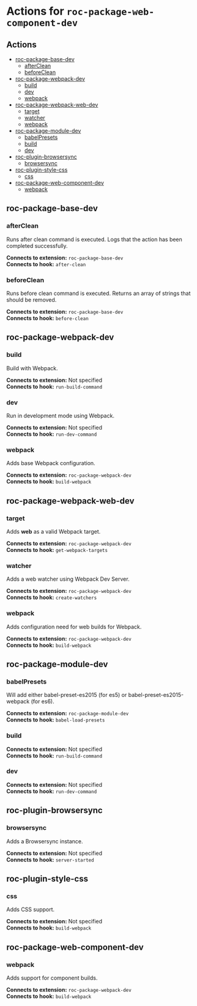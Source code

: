 # Actions for `roc-package-web-component-dev`

## Actions
* [roc-package-base-dev](#roc-package-base-dev)
  * [afterClean](#afterClean)
  * [beforeClean](#beforeClean)
* [roc-package-webpack-dev](#roc-package-webpack-dev)
  * [build](#build)
  * [dev](#dev)
  * [webpack](#webpack)
* [roc-package-webpack-web-dev](#roc-package-webpack-web-dev)
  * [target](#target)
  * [watcher](#watcher)
  * [webpack](#webpack)
* [roc-package-module-dev](#roc-package-module-dev)
  * [babelPresets](#babelPresets)
  * [build](#build)
  * [dev](#dev)
* [roc-plugin-browsersync](#roc-plugin-browsersync)
  * [browsersync](#browsersync)
* [roc-plugin-style-css](#roc-plugin-style-css)
  * [css](#css)
* [roc-package-web-component-dev](#roc-package-web-component-dev)
  * [webpack](#webpack)

## roc-package-base-dev

### afterClean

Runs after clean command is executed. Logs that the action has been completed successfully.

__Connects to extension:__ `roc-package-base-dev`  
__Connects to hook:__ `after-clean`  

### beforeClean

Runs before clean command is executed. Returns an array of strings that should be removed.

__Connects to extension:__ `roc-package-base-dev`  
__Connects to hook:__ `before-clean`  

## roc-package-webpack-dev

### build

Build with Webpack.

__Connects to extension:__ Not specified  
__Connects to hook:__ `run-build-command`  

### dev

Run in development mode using Webpack.

__Connects to extension:__ Not specified  
__Connects to hook:__ `run-dev-command`  

### webpack

Adds base Webpack configuration.

__Connects to extension:__ `roc-package-webpack-dev`  
__Connects to hook:__ `build-webpack`  

## roc-package-webpack-web-dev

### target

Adds __web__ as a valid Webpack target.

__Connects to extension:__ `roc-package-webpack-dev`  
__Connects to hook:__ `get-webpack-targets`  

### watcher

Adds a web watcher using Webpack Dev Server.

__Connects to extension:__ `roc-package-webpack-dev`  
__Connects to hook:__ `create-watchers`  

### webpack

Adds configuration need for web builds for Webpack.

__Connects to extension:__ `roc-package-webpack-dev`  
__Connects to hook:__ `build-webpack`  

## roc-package-module-dev

### babelPresets

Will add either babel-preset-es2015 (for es5) or babel-preset-es2015-webpack (for es6).

__Connects to extension:__ `roc-package-module-dev`  
__Connects to hook:__ `babel-load-presets`  

### build

__Connects to extension:__ Not specified  
__Connects to hook:__ `run-build-command`  

### dev

__Connects to extension:__ Not specified  
__Connects to hook:__ `run-dev-command`  

## roc-plugin-browsersync

### browsersync

Adds a Browsersync instance.

__Connects to extension:__ Not specified  
__Connects to hook:__ `server-started`  

## roc-plugin-style-css

### css

Adds CSS support.

__Connects to extension:__ Not specified  
__Connects to hook:__ `build-webpack`  

## roc-package-web-component-dev

### webpack

Adds support for component builds.

__Connects to extension:__ `roc-package-webpack-dev`  
__Connects to hook:__ `build-webpack`  
